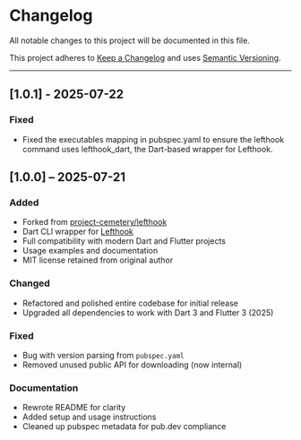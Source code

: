 # Changelog

All notable changes to this project will be documented in this file.

This project adheres to [Keep a Changelog](https://keepachangelog.com/en/1.0.0/)
and uses [Semantic Versioning](https://semver.org/).

---
## [1.0.1] - 2025-07-22

### Fixed
- Fixed the executables mapping in pubspec.yaml to ensure the lefthook command uses lefthook_dart, the Dart-based wrapper for Lefthook.

## [1.0.0] – 2025-07-21

### Added
- Forked from [project-cemetery/lefthook](https://github.com/project-cemetery/lefthook)
- Dart CLI wrapper for [Lefthook](https://github.com/evilmartians/lefthook)
- Full compatibility with modern Dart and Flutter projects
- Usage examples and documentation
- MIT license retained from original author

### Changed
- Refactored and polished entire codebase for initial release
- Upgraded all dependencies to work with Dart 3 and Flutter 3 (2025)

### Fixed
- Bug with version parsing from `pubspec.yaml`
- Removed unused public API for downloading (now internal)

### Documentation
- Rewrote README for clarity
- Added setup and usage instructions
- Cleaned up pubspec metadata for pub.dev compliance
